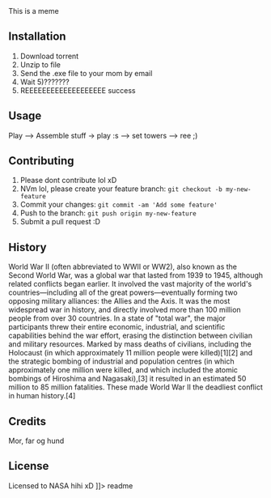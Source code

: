 <snippet>
  <content><![CDATA[
# ${1:Project Name}

This is a meme 

## Installation

1) Download torrent
2) Unzip to file
3) Send the .exe file to your mom by email 
4) Wait
5)???????
6) REEEEEEEEEEEEEEEEEEE success

## Usage

Play --> Assemble stuff -> play :s --> set towers --> ree ;)

## Contributing

1. Please dont contribute lol xD
2. NVm lol, please create your feature branch: `git checkout -b my-new-feature`
3. Commit your changes: `git commit -am 'Add some feature'`
4. Push to the branch: `git push origin my-new-feature`
5. Submit a pull request :D

## History

World War II (often abbreviated to WWII or WW2), also known as the Second World War, was a global war that lasted from 1939 to 1945, although related conflicts began earlier. It involved the vast majority of the world's countries—including all of the great powers—eventually forming two opposing military alliances: the Allies and the Axis. It was the most widespread war in history, and directly involved more than 100 million people from over 30 countries. In a state of "total war", the major participants threw their entire economic, industrial, and scientific capabilities behind the war effort, erasing the distinction between civilian and military resources. Marked by mass deaths of civilians, including the Holocaust (in which approximately 11 million people were killed)[1][2] and the strategic bombing of industrial and population centres (in which approximately one million were killed, and which included the atomic bombings of Hiroshima and Nagasaki),[3] it resulted in an estimated 50 million to 85 million fatalities. These made World War II the deadliest conflict in human history.[4]

## Credits

Mor, far og hund

## License

Licensed to NASA hihi xD
]]></content>
  <tabTrigger>readme</tabTrigger>
</snippet>
